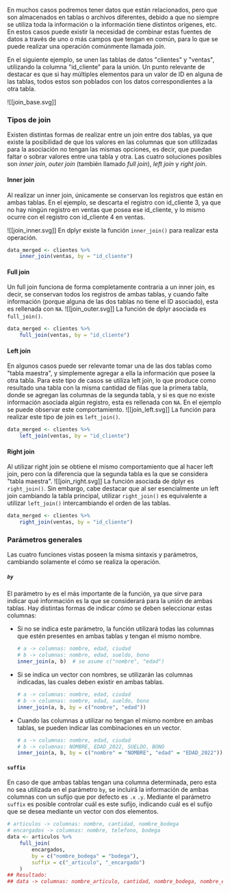 En muchos casos podremos tener datos que están relacionados, pero que son almacenados en tablas o archivos diferentes, debido a que no siempre se utiliza toda la información o la información tiene distintos orígenes, etc. En estos casos puede existir la necesidad de combinar estas fuentes de datos a través de uno o más campos que tengan en común, para lo que se puede realizar una operación comúnmente llamada *join*.

En el siguiente ejemplo, se unen las tablas de datos "clientes" y "ventas", utilizando la columna "id_cliente" para la unión. Un punto relevante de destacar es que si hay múltiples elementos para un valor de ID en alguna de las tablas, todos estos son poblados con los datos correspondientes a la otra tabla.

![[join_base.svg]]

### Tipos de join

Existen distintas formas de realizar entre un join entre dos tablas, ya que existe la posibilidad de que los valores en las columnas que son utlilizadas para la asociación no tengan las mismas opciones, es decir, que puedan faltar o sobrar valores entre una tabla y otra. Las cuatro soluciones posibles son *inner join*, *outer join* (también llamado *full join*), *left join* y *right join*.

#### Inner join
Al realizar un inner join, únicamente se conservan los registros que están en ambas tablas. En el ejemplo, se descarta el registro con id_cliente 3, ya que no hay ningún registro en ventas que posea ese id_cliente, y lo mismo ocurre con el registro con id_cliente 4 en ventas.

![[join_inner.svg]]
En dplyr existe la función `inner_join()` para realizar esta operación.
```r
data_merged <- clientes %>%
	inner_join(ventas, by = "id_cliente")
```

#### Full join
Un full join funciona de forma completamente contraria a un inner join, es decir, se conservan todos los registros de ambas tablas, y cuando falte información (porque alguna de las dos tablas no tiene el ID asociado), esta es rellenada con `NA`.
![[join_outer.svg]]
La función de dplyr asociada es `full_join()`.
```r
data_merged <- clientes %>%
	full_join(ventas, by = "id_cliente")
```

#### Left join
En algunos casos puede ser relevante tomar una de las dos tablas como "tabla maestra", y simplemente agregar a ella la información que posee la otra tabla. Para este tipo de casos se utiliza left join, lo que produce como resultado una tabla con la misma cantidad de filas que la primera tabla, donde se agregan las columnas de la segunda tabla, y si es que no existe información asociada algún registro, esta es rellenada con `NA`. En el ejemplo se puede observar este comportamiento.
![[join_left.svg]]
La función para realizar este tipo de join es `left_join()`.
```r
data_merged <- clientes %>%
	left_join(ventas, by = "id_cliente")
```


#### Right join
Al utilizar right join se obtiene el mismo comportamiento que al hacer left join, pero con la diferencia que la segunda tabla es la que se considera "tabla maestra".
![[join_right.svg]]
La función asociada de dplyr es `right_join()`. Sin embargo, cabe destacar que al ser esencialmente un left join cambiando la tabla principal, utilizar `right_join()` es equivalente a utilizar `left_join()` intercambiando el orden de las tablas.
```r
data_merged <- clientes %>%
	right_join(ventas, by = "id_cliente")
```

### Parámetros generales
Las cuatro funciones vistas poseen la misma sintaxis y parámetros, cambiando solamente el cómo se realiza la operación.

##### `by`
El parámetro `by` es el más importante de la función, ya que sirve para indicar qué información es la que se considerará para la unión de ambas tablas. Hay distintas formas de indicar cómo se deben seleccionar estas columnas:
- Si no se indica este parámetro, la función utilizará todas las columnas que estén presentes en ambas tablas y tengan el mismo nombre.
	```r
	# a -> columnas: nombre, edad, ciudad
	# b -> columnas: nombre, edad, sueldo, bono
	inner_join(a, b)  # se asume c("nombre", "edad")
	```
- Si se indica un vector con nombres, se utilizarán las columnas indicadas, las cuales deben existir en ambas tablas.
	```r
	# a -> columnas: nombre, edad, ciudad
	# b -> columnas: nombre, edad, sueldo, bono
	inner_join(a, b, by = c("nombre", "edad"))
	```
- Cuando las columnas a utilizar no tengan el mismo nombre en ambas tablas, se pueden indicar las combinaciones en un vector.
	```r
	# a -> columnas: nombre, edad, ciudad
	# b -> columnas: NOMBRE, EDAD_2022, SUELDO, BONO
	inner_join(a, b, by = c("nombre" = "NOMBRE", "edad" = "EDAD_2022"))
	```

#### `suffix`
En caso de que ambas tablas tengan una columna determinada, pero esta no sea utilizada en el parámetro `by`, se incluirá la información de ambas columnas con un sufijo que por defecto es `.x` `.y`. Mediante el parámetro `suffix` es posible controlar cuál es este sufijo, indicando cuál es el sufijo que se desea mediante un vector con dos elementos.
```r
# articulos -> columnas: nombre, cantidad, nombre_bodega
# encargados -> columnas: nombre, telefono, bodega
data <- articulos %>%
	full_join(
		encargados,
		by = c("nombre_bodega" = "bodega"),
		suffix = c("_articulo", "_encargado")
	)
## Resultado:
## data -> columnas: nombre_articulo, cantidad, nombre_bodega, nombre_encargado, telefono
```